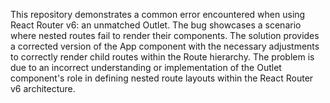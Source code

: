 This repository demonstrates a common error encountered when using React Router v6: an unmatched Outlet.  The bug showcases a scenario where nested routes fail to render their components. The solution provides a corrected version of the App component with the necessary adjustments to correctly render child routes within the Route hierarchy. The problem is due to an incorrect understanding or implementation of the Outlet component's role in defining nested route layouts within the React Router v6 architecture.